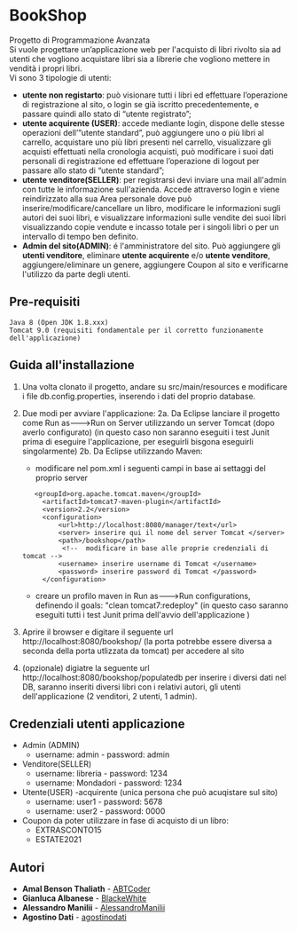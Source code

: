 # BookShop
Progetto di Programmazione Avanzata  
Si vuole progettare un’applicazione web per l'acquisto di libri rivolto sia ad utenti che vogliono acquistare libri sia a librerie che vogliono mettere in vendità i propri libri.  
Vi sono 3 tipologie di utenti:
 * **utente non registarto**: può visionare tutti i libri ed effettuare l’operazione di registrazione al sito, o login se già iscritto precedentemente, e passare quindi allo stato di “utente registrato”;  
  * **utente acquirente (USER)**: accede mediante login, dispone delle stesse operazioni dell’”utente standard”, può aggiungere uno o più libri al carrello, acquistare uno più libri presenti nel carrello, visualizzare gli acquisti effettuati nella cronologia acquisti, può modificare i suoi dati personali di registrazione ed effettuare l’operazione di logout per passare allo stato di “utente standard”;  
  * **utente venditore(SELLER)**: per registrarsi devi inviare una mail all'admin con tutte le informazione sull'azienda. Accede attraverso login e viene reindirizzato alla sua Area personale dove può inserire/modificare/cancellare un libro, modificare le informazioni sugli autori dei suoi libri, e visualizzare informazioni sulle vendite dei suoi libri visualizzando copie vendute e incasso totale per i singoli libri o per un intervallo di tempo ben definito.
  * **Admin del sito(ADMIN)**: é l'amministratore del sito. Può aggiungere gli **utenti venditore**, eliminare **utente acquirente** e/o **utente venditore**, aggiungere/eliminare un genere, aggiungere Coupon al sito e verificarne l'utilizzo da parte degli utenti. 

## Pre-requisiti


```
Java 8 (Open JDK 1.8.xxx)
Tomcat 9.0 (requisiti fondamentale per il corretto funzionamente dell'applicazione)
```

## Guida all'installazione 

1. Una volta clonato il progetto, andare su src/main/resources e modificare i file db.config.properties, inserendo i dati del proprio database.
2. Due modi per avviare l'applicazione:
2a. Da Eclipse lanciare il progetto come Run as--->Run on Server utilizzando un server Tomcat (dopo averlo configurato) 
(in questo caso non saranno eseguiti i test Junit prima  di eseguire l'applicazione, per eseguirli bisgona eseguirli singolarmente)
2b. Da Eclipse utilizzando Maven:

   * modificare nel pom.xml i seguenti campi in base ai settaggi del proprio server 
   ```
      <groupId>org.apache.tomcat.maven</groupId>
        <artifactId>tomcat7-maven-plugin</artifactId>
        <version>2.2</version>
 	    <configuration>
            <url>http://localhost:8080/manager/text</url>
            <server> inserire qui il nome del server Tomcat </server>  
            <path>/bookshop</path>
             <!--  modificare in base alle proprie credenziali di tomcat -->
            <username> inserire username di Tomcat </username>
            <password> inserire password di Tomcat </password>
  	    </configuration>
   ```
   * creare un profilo maven in Run as--->Run configurations, definendo il goals: "clean tomcat7:redeploy"
   (in questo caso saranno eseguiti tutti i test Junit prima dell'avvio dell'applicazione )
3.  Aprire il browser e digitare il seguente url http://localhost:8080/bookshop/ (la porta potrebbe essere diversa a seconda della porta utlizzata da tomcat) per accedere al sito 
4.  (opzionale) digiatre la seguente url http://localhost:8080/bookshop/populatedb per inserire i diversi dati nel DB, saranno inseriti diversi libri con i relativi autori, gli utenti dell'applicazione (2 venditori, 2 utenti, 1 admin).

## Credenziali utenti applicazione
* Admin (ADMIN)
  * username: admin - password: admin
* Venditore(SELLER) 
  * username: libreria - password: 1234
  * username: Mondadori - password: 1234
* Utente(USER) -acquirente (unica persona che può acuqistare sul sito)
  * username: user1 - password: 5678
  * username: user2 - password: 0000
* Coupon da poter utilizzare in fase di acquisto di un libro:
  * EXTRASCONTO15
  * ESTATE2021

## Autori

* **Amal Benson Thaliath** - [ABTCoder](https://github.com/ABTCoder)
* **Gianluca Albanese** - [BlackeWhite](https://github.com/BlackeWhite)
* **Alessandro Manilii** - [AlessandroManilii](https://github.com/AlessandroManilii)
* **Agostino Dati** - [agostinodati](https://github.com/agostinodati)


